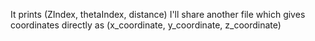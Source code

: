 It prints (ZIndex, thetaIndex, distance)
I'll share another file which gives coordinates directly as (x_coordinate, y_coordinate, z_coordinate)
